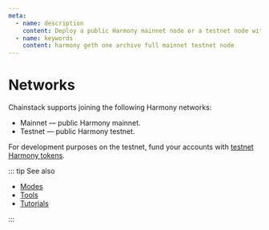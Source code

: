```yaml
---
meta:
  - name: description
    content: Deploy a public Harmony mainnet node or a testnet node with the Chainstack managed blockchain services in minutes.
  - name: keywords
    content: harmony geth one archive full mainnet testnet node
---
```


# Networks

Chainstack supports joining the following Harmony networks:

* Mainnet — public Harmony mainnet.
* Testnet — public Harmony testnet.

For development purposes on the testnet, fund your accounts with [testnet Harmony tokens](https://faucet.pops.one/).

::: tip See also

* [Modes](/operations/harmony/modes)
* [Tools](/operations/harmony/tools)
* [Tutorials](/tutorials/harmony/)

:::
